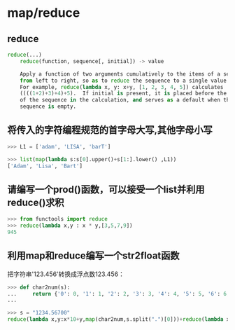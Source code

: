 # map/reduce

## reduce

```python
reduce(...)
    reduce(function, sequence[, initial]) -> value

    Apply a function of two arguments cumulatively to the items of a sequence,
    from left to right, so as to reduce the sequence to a single value.
    For example, reduce(lambda x, y: x+y, [1, 2, 3, 4, 5]) calculates
    ((((1+2)+3)+4)+5).  If initial is present, it is placed before the items
    of the sequence in the calculation, and serves as a default when the
    sequence is empty.
```

## 将传入的字符编程规范的首字母大写,其他字母小写

```python
>>> L1 = ['adam', 'LISA', 'barT']

>>> list(map(lambda s:s[0].upper()+s[1:].lower() ,L1))
['Adam', 'Lisa', 'Bart']
```

## 请编写一个prod()函数，可以接受一个list并利用reduce()求积

```python
>>> from functools import reduce
>>> reduce(lambda x,y : x * y,[3,5,7,9])
945
```

## 利用map和reduce编写一个str2float函数

把字符串'123.456'转换成浮点数123.456：

```python
>>> def char2num(s):
...     return {'0': 0, '1': 1, '2': 2, '3': 3, '4': 4, '5': 5, '6': 6, '7': 7, '8': 8, '9': 9,".":"."}[s]
...

>>> s = "1234.56700"
reduce(lambda x,y:x*10+y,map(char2num,s.split(".")[0]))+reduce(lambda x,y:x/10 + y,map(char2num,s.split(".")[1][::-1]))/10
```